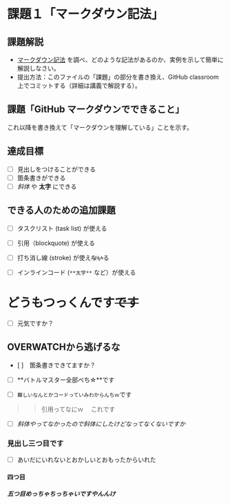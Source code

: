 # 課題１「マークダウン記法」

## 課題解説

- [マークダウン記法](https://guides.github.com/features/mastering-markdown/) を調べ、どのような記法があるのか、実例を示して簡単に解説しなさい。
- 提出方法：このファイルの「課題」の部分を書き換え、GitHub classroom 上でコミットする（詳細は講義で解説する）。

## 課題「GitHub マークダウンでできること」

これ以降を書き換えて「マークダウンを理解している」ことを示す。

## 達成目標

- [ ] 見出しをつけることができる
- [ ] 箇条書きができる
- [ ] *斜体* や **太字** にできる

## できる人のための追加課題

- [ ] タスクリスト (task list) が使える
- [ ] 引用（blockquote) が使える
- [ ] 打ち消し線 (stroke) が使え~~ない~~る
- [ ] インラインコード (`**太字**` など）が使える



# どうもつっくんです~~です~~

- [ ] 元気ですか？
## OVERWATCHから逃げるな
- [ ]　箇条書きできてますか？
- [ ] **バトルマスター全部ぺち☆**です

- [ ] `難しいなんとかコードっていみわからんちｗ`です

>> 引用ってなにｗ
>　これです
- [ ] *斜体やってなかったので斜体にしたけどなってなくないですか*
### 見出し三つ目です 
- [ ] あいだにいれないとおかしいとおもったからいれた
#### 四つ目
##### 五つ目めっちゃちっちゃいですやんんけ

